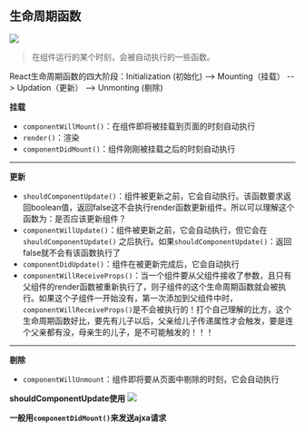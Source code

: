 ## 生命周期函数
![](https://upload-images.jianshu.io/upload_images/9249356-11bc7536235b3a57.png?imageMogr2/auto-orient/strip%7CimageView2/2/w/1240)


> 在组件运行的某个时刻，会被自动执行的一些函数。

React生命周期函数的四大阶段：Initialization (初始化)  --> Mounting（挂载）  --> Updation（更新）  -->  Unmonting (剔除)

**挂载**
* `componentWillMount()`：在组件即将被挂载到页面的时刻自动执行
* `render()`：渲染
* `componentDidMount()`：组件刚刚被挂载之后的时刻自动执行

****

**更新**
* `shouldComponentUpdate()`：组件被更新之前，它会自动执行。该函数要求返回boolean值，返回false这不会执行render函数更新组件。所以可以理解这个函数为：是否应该更新组件？
* `componentWillUpdate()`：组件被更新之前，它会自动执行，但它会在 `shouldComponentUpdate()` 之后执行。如果`shouldComponentUpdate()`：返回false就不会有该函数执行了
* `componentDidUpdate()`：组件在被更新完成后，它会自动执行
* `componentWillReceiveProps()`：当一个组件要从父组件接收了参数，且只有父组件的render函数被重新执行了，则子组件的这个生命周期函数就会被执行。如果这个子组件一开始没有，第一次添加到父组件中时，`componentWillReceiveProps()`是不会被执行的！打个自己理解的比方，这个生命周期函数好比，要先有儿子以后，父亲给儿子传递属性才会触发，要是连个父亲都有没，母亲生的儿子，是不可能触发的！！！

****

**剔除**
* `componentWillUnmount`：组件即将要从页面中剔除的时刻，它会自动执行

**shouldComponentUpdate使用**
![](https://upload-images.jianshu.io/upload_images/9249356-9b1886bbaf9f8772.png?imageMogr2/auto-orient/strip%7CimageView2/2/w/1240)

**一般用`componentDidMount()`来发送ajxa请求**